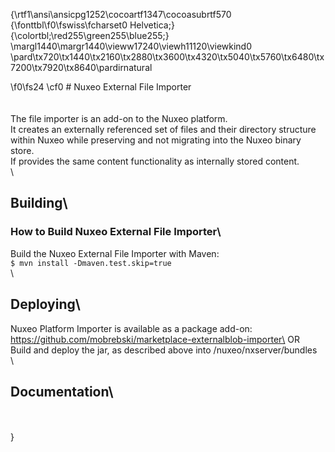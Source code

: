 {\rtf1\ansi\ansicpg1252\cocoartf1347\cocoasubrtf570
{\fonttbl\f0\fswiss\fcharset0 Helvetica;}
{\colortbl;\red255\green255\blue255;}
\margl1440\margr1440\vieww17240\viewh11120\viewkind0
\pard\tx720\tx1440\tx2160\tx2880\tx3600\tx4320\tx5040\tx5760\tx6480\tx7200\tx7920\tx8640\pardirnatural

\f0\fs24 \cf0 # Nuxeo External File Importer\
\
\
The file importer is an add-on to the Nuxeo platform.\
It creates an externally referenced set of files and their directory structure within Nuxeo while preserving and not migrating into the Nuxeo binary store.\
If provides the same content functionality as internally stored content.\
\
## Building\
### How to Build Nuxeo External File Importer\
Build the Nuxeo External File Importer with Maven:\
```$ mvn install -Dmaven.test.skip=true```\
\
## Deploying\
Nuxeo Platform Importer is available as a package add-on:\
https://github.com/mobrebski/marketplace-externalblob-importer\
OR\
Build and deploy the jar, as described above into /nuxeo/nxserver/bundles\
\
## Documentation\
\
\
}